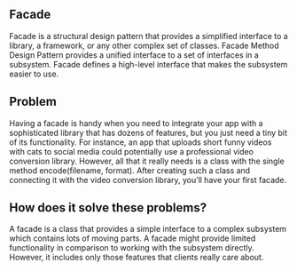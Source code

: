 ## Facade
Facade is a structural design pattern that provides a simplified interface to a library, a framework, 
or any other complex set of classes.
Facade Method Design Pattern provides a unified interface to a set of interfaces in a subsystem.
Facade defines a high-level interface that makes the subsystem easier to use.

## Problem
Having a facade is handy when you need to integrate your app with a sophisticated library that has dozens of features, 
but you just need a tiny bit of its functionality.
For instance, an app that uploads short funny videos with cats to social media could potentially use a 
professional video conversion library. However, all that it really needs is a class with the single 
method encode(filename, format). After creating such a class and connecting it with the video conversion library, 
you’ll have your first facade.

## How does it solve these problems?

A facade is a class that provides a simple interface to a complex subsystem which contains lots of moving parts. A facade might provide limited functionality in comparison to working with the subsystem directly. 
However, it includes only those features that clients really care about.